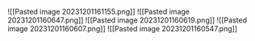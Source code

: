![[Pasted image 20231201161155.png]]
![[Pasted image 20231201160647.png]]
![[Pasted image 20231201160619.png]]
![[Pasted image 20231201160607.png]]
![[Pasted image 20231201160547.png]]